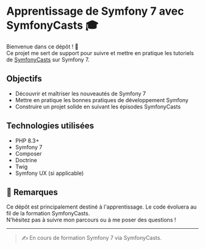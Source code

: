 # Apprentissage de Symfony 7 avec SymfonyCasts 🎓

Bienvenue dans ce dépôt ! 👋  
Ce projet me sert de support pour suivre et mettre en pratique les tutoriels de [SymfonyCasts](https://symfonycasts.com/) sur Symfony 7.

## Objectifs

- Découvrir et maîtriser les nouveautés de Symfony 7
- Mettre en pratique les bonnes pratiques de développement Symfony
- Construire un projet solide en suivant les épisodes SymfonyCasts

## Technologies utilisées

- PHP 8.3+
- Symfony 7
- Composer
- Doctrine
- Twig
- Symfony UX (si applicable)

## 📌 Remarques

Ce dépôt est principalement destiné à l'apprentissage. Le code évoluera au fil de la formation SymfonyCasts.  
N'hésitez pas à suivre mon parcours ou à me poser des questions !

---

> ✍️ En cours de formation Symfony 7 via SymfonyCasts.

